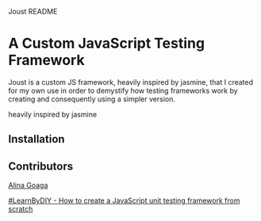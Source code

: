 Joust README

# A Custom JavaScript Testing Framework

Joust is a custom JS framework, heavily inspired by jasmine, that I created for my own use in order to demystify how testing frameworks work by creating and consequently using a simpler version.

heavily inspired by jasmine

## Installation

## Contributors

[Alina Goaga](https://github.com/AlinaGoaga)

[#LearnByDIY - How to create a JavaScript unit testing framework from scratch](https://medium.freecodecamp.org/learnbydiy-how-to-create-a-javascript-unit-testing-framework-from-scratch-c94e0ba1c57a)
